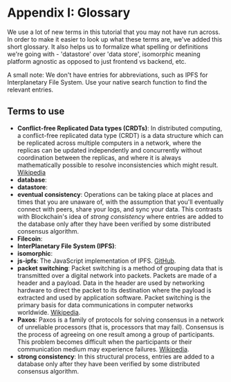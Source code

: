 # Appendix I: Glossary

We use a lot of new terms in this tutorial that you may not have run across. In order to make it easier to look up what these terms are, we've added this short glossary. It also helps us to formalize what spelling or definitions we're going with - 'datastore' over 'data store', isomorphic meaning platform agnostic as opposed to just frontend vs backend, etc.

A small note: We don't have entries for abbreviations, such as IPFS for Interplanetary File System. Use your native search function to find the relevant entries.

## Terms to use

* **Conflict-free Replicated Data types (CRDTs)**: In distributed computing, a conflict-free replicated data type (CRDT) is a data structure which can be replicated across multiple computers in a network, where the replicas can be updated independently and concurrently without coordination between the replicas, and where it is always mathematically possible to resolve inconsistencies which might result. [Wikipedia](https://en.wikipedia.org/wiki/Conflict-free_replicated_data_type)
* **database**:
* **datastore**:
* **eventual consistency**:  Operations can be taking place at places and times that you are unaware of, with the assumption that you'll eventually connect with peers, share your logs, and sync your data. This contrasts with Blockchain's idea of _strong consistency_ where entries are added to the database only after they have been verified by some distributed consensus algorithm.
* **Filecoin**:
* **InterPlanetary File System (IPFS)**:
* **isomorphic**:
* **js-ipfs**: The JavaScript implementation of IPFS. [GitHub](https://github.com/ipfs/js-ipfs).
* **packet switching**: Packet switching is a method of grouping data that is transmitted over a digital network into packets. Packets are made of a header and a payload. Data in the header are used by networking hardware to direct the packet to its destination where the payload is extracted and used by application software. Packet switching is the primary basis for data communications in computer networks worldwide. [Wikipedia](https://en.wikipedia.org/wiki/Packet_switching).
* **Paxos**: Paxos is a family of protocols for solving consensus in a network of unreliable processors (that is, processors that may fail). Consensus is the process of agreeing on one result among a group of participants. This problem becomes difficult when the participants or their communication medium may experience failures. [Wikipedia](https://en.wikipedia.org/wiki/Paxos_(computer_science)).
* **strong consistency**: In this structural process, entries are added to a database only after they have been verified by some distributed consensus algorithm.
